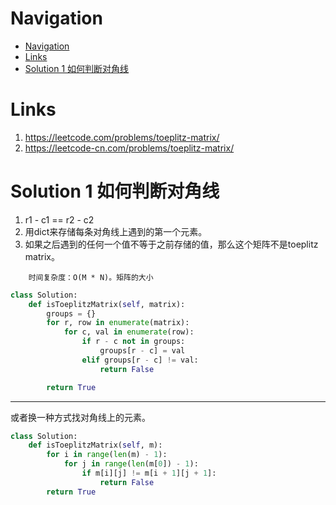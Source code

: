 # Navigation
- [Navigation](#navigation)
- [Links](#links)
- [Solution 1 如何判断对角线](#solution-1-%e5%a6%82%e4%bd%95%e5%88%a4%e6%96%ad%e5%af%b9%e8%a7%92%e7%ba%bf)

# Links
1. https://leetcode.com/problems/toeplitz-matrix/
2. https://leetcode-cn.com/problems/toeplitz-matrix/


# Solution 1 如何判断对角线
1. r1 - c1 == r2 - c2
2. 用dict来存储每条对角线上遇到的第一个元素。
3. 如果之后遇到的任何一个值不等于之前存储的值，那么这个矩阵不是toeplitz matrix。
```
    时间复杂度：O(M * N)。矩阵的大小
```
```python
class Solution:
    def isToeplitzMatrix(self, matrix):
        groups = {}
        for r, row in enumerate(matrix):
            for c, val in enumerate(row):
                if r - c not in groups:
                    groups[r - c] = val
                elif groups[r - c] != val:
                    return False

        return True
```
---
或者换一种方式找对角线上的元素。
```python
class Solution:
    def isToeplitzMatrix(self, m):
        for i in range(len(m) - 1):
            for j in range(len(m[0]) - 1):
                if m[i][j] != m[i + 1][j + 1]:
                    return False
        return True
```